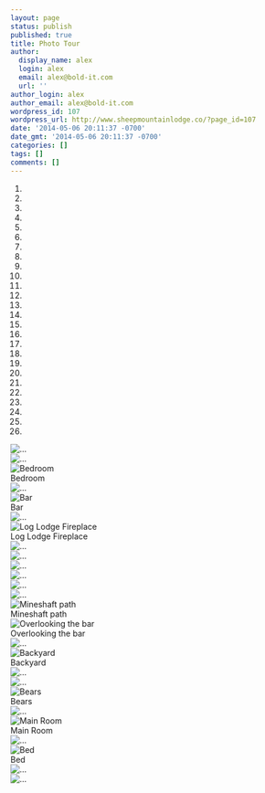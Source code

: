 ```yaml
---
layout: page
status: publish
published: true
title: Photo Tour
author:
  display_name: alex
  login: alex
  email: alex@bold-it.com
  url: ''
author_login: alex
author_email: alex@bold-it.com
wordpress_id: 107
wordpress_url: http://www.sheepmountainlodge.co/?page_id=107
date: '2014-05-06 20:11:37 -0700'
date_gmt: '2014-05-06 20:11:37 -0700'
categories: []
tags: []
comments: []
---
```

<div class="row">
    <div id="carousel-example-generic" class="col-sm-8 col-sm-offset-2 carousel slide" data-ride="carousel" style="">
    <ol class="carousel-indicators">
    <li data-target="#carousel-example-generic" data-slide-to="0" class="active"></li>
    <li data-target="#carousel-example-generic" data-slide-to="1"></li>
    <li data-target="#carousel-example-generic" data-slide-to="2"></li>
    <li data-target="#carousel-example-generic" data-slide-to="3"></li>
    <li data-target="#carousel-example-generic" data-slide-to="4"></li>
    <li data-target="#carousel-example-generic" data-slide-to="5"></li>
    <li data-target="#carousel-example-generic" data-slide-to="6"></li>
    <li data-target="#carousel-example-generic" data-slide-to="7"></li>
    <li data-target="#carousel-example-generic" data-slide-to="8"></li>
    <li data-target="#carousel-example-generic" data-slide-to="9"></li>
    <li data-target="#carousel-example-generic" data-slide-to="10"></li>
    <li data-target="#carousel-example-generic" data-slide-to="11"></li>
    <li data-target="#carousel-example-generic" data-slide-to="12"></li>
    <li data-target="#carousel-example-generic" data-slide-to="13"></li>
    <li data-target="#carousel-example-generic" data-slide-to="14"></li>
    <li data-target="#carousel-example-generic" data-slide-to="15"></li>
    <li data-target="#carousel-example-generic" data-slide-to="16"></li>
    <li data-target="#carousel-example-generic" data-slide-to="17"></li>
    <li data-target="#carousel-example-generic" data-slide-to="18"></li>
    <li data-target="#carousel-example-generic" data-slide-to="19"></li>
    <li data-target="#carousel-example-generic" data-slide-to="20"></li>
    <li data-target="#carousel-example-generic" data-slide-to="21"></li>
    <li data-target="#carousel-example-generic" data-slide-to="22"></li>
    <li data-target="#carousel-example-generic" data-slide-to="23"></li>
    <li data-target="#carousel-example-generic" data-slide-to="24"></li>
    <li data-target="#carousel-example-generic" data-slide-to="25"></li>
    </ol>
    <div class="carousel-inner">
    <div class="item active"><img class="img-responsive" src="../images/IMG_8533.jpg" alt="...">
    <div class="carousel-caption"></div>
    </div>
    <div class="item"><img class="img-responsive" src="../images/IMG_8550.jpg" alt="...">
    <div class="carousel-caption"></div>
    </div>
    <div class="item"><img class="img-responsive" src="../images/IMG_8586.jpg" alt="Bedroom">
    <div class="carousel-caption">Bedroom</div>
    </div>
    <div class="item"><img class="img-responsive" src="../images/IMG_8588.jpg" alt="...">
    <div class="carousel-caption"></div>
    </div>
    <div class="item"><img class="img-responsive" src="../images/IMG_8603.jpg" alt="Bar">
    <div class="carousel-caption">Bar</div>
    </div>
    <div class="item"><img class="img-responsive" src="../images/IMG_8619.jpg" alt="...">
    <div class="carousel-caption"></div>
    </div>
    <div class="item"><img class="img-responsive" src="../images/IMG_8629.jpg" alt="Log Lodge Fireplace">
    <div class="carousel-caption">Log Lodge Fireplace</div>
    </div>
    <div class="item"><img class="img-responsive" src="../images/IMG_8632.jpg" alt="...">
    <div class="carousel-caption"></div>
    </div>
    <div class="item"><img class="img-responsive" src="../images/IMG_8634.jpg" alt="...">
    <div class="carousel-caption"></div>
    </div>
    <div class="item"><img class="img-responsive" src="../images/IMG_8636.jpg" alt="...">
    <div class="carousel-caption"></div>
    </div>
    <div class="item"><img class="img-responsive" src="../images/IMG_8642.jpg" alt="...">
    <div class="carousel-caption"></div>
    </div>
    <div class="item"><img class="img-responsive" src="../images/IMG_8645.jpg" alt="...">
    <div class="carousel-caption"></div>
    </div>
    <div class="item"><img class="img-responsive" src="../images/IMG_8654.jpg" alt="...">
    <div class="carousel-caption"></div>
    </div>
    <div class="item"><img class="img-responsive" src="../images/IMG_8660.jpg" alt="Mineshaft path">
    <div class="carousel-caption">Mineshaft path</div>
    </div>
    <div class="item"><img class="img-responsive" src="../images/IMG_8661.jpg" alt="Overlooking the bar">
    <div class="carousel-caption">Overlooking the bar</div>
    </div>
    <div class="item"><img class="img-responsive" src="../images/IMG_8937.jpg" alt="...">
    <div class="carousel-caption"></div>
    </div>
    <div class="item"><img class="img-responsive" src="../images/IMG_8959.jpg" alt="Backyard">
    <div class="carousel-caption">Backyard</div>
    </div>
    <div class="item"><img class="img-responsive" src="../images/IMG_8969.jpg" alt="...">
    <div class="carousel-caption"></div>
    </div>
    <div class="item"><img class="img-responsive" src="../images/IMG_8977.jpg" alt="...">
    <div class="carousel-caption"></div>
    </div>
    <div class="item"><img class="img-responsive" src="../images/IMG_8986.jpg" alt="Bears">
    <div class="carousel-caption">Bears</div>
    </div>
    <div class="item"><img class="img-responsive" src="../images/IMG_9020.jpg" alt="...">
    <div class="carousel-caption"></div>
    </div>
    <div class="item"><img class="img-responsive" src="../images/IMG_9037.jpg" alt="Main Room">
    <div class="carousel-caption">Main Room</div>
    </div>
    <div class="item"><img class="img-responsive" src="../images/IMG_9041.jpg" alt="...">
    <div class="carousel-caption"></div>
    </div>
    <div class="item"><img class="img-responsive" src="../images/IMG_9062.jpg" alt="Bed">
    <div class="carousel-caption">Bed</div>
    </div>
    <div class="item"><img class="img-responsive" src="../images/IMG_9071.jpg" alt="...">
    <div class="carousel-caption"></div>
    </div>
    <div class="item"><img class="img-responsive" src="../images/IMG_9088.jpg" alt="...">
    <div class="carousel-caption"></div>
    </div>
    <p>    <a class="left carousel-control" href="#carousel-example-generic" data-slide="prev"><br />
          <span class="glyphicon glyphicon-chevron-left"></span><br />
        </a><br />
        <a class="right carousel-control" href="#carousel-example-generic" data-slide="next"><br />
          <span class="glyphicon glyphicon-chevron-right"></span><br />
        </a>
    </div>
</div>